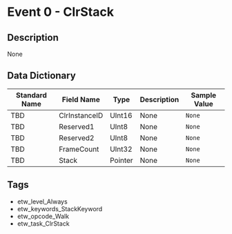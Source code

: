 # Event 0 - ClrStack

## Description
None

## Data Dictionary
|Standard Name|Field Name|Type|Description|Sample Value|
|---|---|---|---|---|
|TBD|ClrInstanceID|UInt16|None|`None`|
|TBD|Reserved1|UInt8|None|`None`|
|TBD|Reserved2|UInt8|None|`None`|
|TBD|FrameCount|UInt32|None|`None`|
|TBD|Stack|Pointer|None|`None`|

## Tags
* etw_level_Always
* etw_keywords_StackKeyword
* etw_opcode_Walk
* etw_task_ClrStack